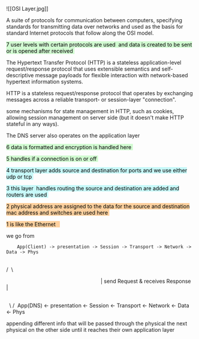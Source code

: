 ![[OSI Layer.jpg]]

A suite of protocols for communication between computers, specifying standards for transmitting data over networks and used as the basis for standard Internet protocols that follow along the OSI model. 

<mark style="background: #BBFABBA6;">7 user levels with certain protocols are used  and data is created to be sent or is opened after received </mark>

The Hypertext Transfer Protocol (HTTP) is a stateless application-level request/response protocol that uses extensible semantics and self-descriptive message payloads for flexible interaction with network-based hypertext information systems. 

HTTP is a stateless request/response protocol that operates by exchanging messages across a reliable transport- or session-layer "connection". 

some mechanisms for state management in HTTP, such as cookies, allowing session management on server side (but it doesn't make HTTP stateful in any ways). 

The DNS server also operates on the application layer 

<mark style="background: #BBFABBA6;">6 data is formatted and encryption is handled here </mark>

<mark style="background: #BBFABBA6;">5 handles if a connection is on or off </mark>

<mark style="background: #ABF7F7A6;">4 transport layer adds source and destination for ports and we use either udp or tcp </mark>

<mark style="background: #ABF7F7A6;">3 this layer  handles routing the source and destination are added and routers are used </mark>

<mark style="background: #FFB86CA6;">2 physical address are assigned to the data for the source and destination mac address and switches are used here </mark>

<mark style="background: #FFB86CA6;">1 is like the Ethernet   </mark>




we go from  

        App(Client) -> presentation -> Session -> Transport -> Network -> Data -> Phys 

                                                                                                                                 /  \ 

                                                                         | send Request & receives Response  | 

                                                                                                                                  \ / 
       App(DNS) <- presentation <- Session <- Transport <- Network <- Data <- Phys 

appending different info that will be passed through the physical the next physical on the other side until it reaches their own application layer